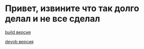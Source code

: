 # Привет, извините что так долго делал и не все сделал 

[build версия](../built)

[devob версия](./app)